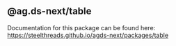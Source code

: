 ## @ag.ds-next/table

Documentation for this package can be found here: https://steelthreads.github.io/agds-next/packages/table
